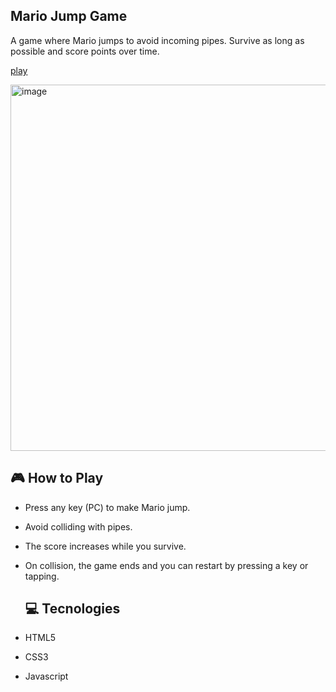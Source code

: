## Mario Jump Game

A game where Mario jumps to avoid incoming pipes. Survive as long as possible and score points over time.

<p align="">
  <a href="https://ana-alves-santos.github.io/mario-game/"target="_blank">
    play
  </a>
</p>
  
<img width="1362" height="586" alt="image" src="https://github.com/user-attachments/assets/a39022eb-3097-4823-9988-9d4e48bf05b0" />


## 🎮 How to Play

- Press any key (PC)  to make Mario jump.

- Avoid colliding with pipes.

- The score increases while you survive.

- On collision, the game ends and you can restart by pressing a key or tapping.

  ## 💻 Tecnologies

- HTML5
- CSS3
- Javascript
